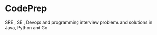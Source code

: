 # CodePrep
SRE , SE , Devops and programming interview problems and solutions in Java, Python and Go
